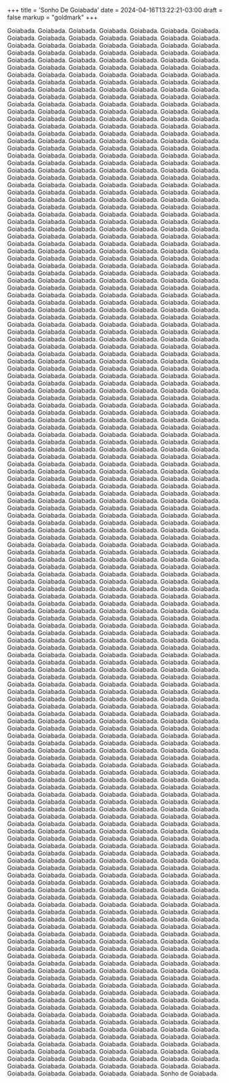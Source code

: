 +++
title = 'Sonho De Goiabada'
date = 2024-04-16T13:22:21-03:00
draft = false
markup = "goldmark"
+++

Goiabada.
Goiabada.
Goiabada.
Goiabada.
Goiabada.
Goiabada.
Goiabada.
Goiabada.
Goiabada.
Goiabada.
Goiabada.
Goiabada.
Goiabada.
Goiabada.
Goiabada.
Goiabada.
Goiabada.
Goiabada.
Goiabada.
Goiabada.
Goiabada.
Goiabada.
Goiabada.
Goiabada.
Goiabada.
Goiabada.
Goiabada.
Goiabada.
Goiabada.
Goiabada.
Goiabada.
Goiabada.
Goiabada.
Goiabada.
Goiabada.
Goiabada.
Goiabada.
Goiabada.
Goiabada.
Goiabada.
Goiabada.
Goiabada.
Goiabada.
Goiabada.
Goiabada.
Goiabada.
Goiabada.
Goiabada.
Goiabada.
Goiabada.
Goiabada.
Goiabada.
Goiabada.
Goiabada.
Goiabada.
Goiabada.
Goiabada.
Goiabada.
Goiabada.
Goiabada.
Goiabada.
Goiabada.
Goiabada.
Goiabada.
Goiabada.
Goiabada.
Goiabada.
Goiabada.
Goiabada.
Goiabada.
Goiabada.
Goiabada.
Goiabada.
Goiabada.
Goiabada.
Goiabada.
Goiabada.
Goiabada.
Goiabada.
Goiabada.
Goiabada.
Goiabada.
Goiabada.
Goiabada.
Goiabada.
Goiabada.
Goiabada.
Goiabada.
Goiabada.
Goiabada.
Goiabada.
Goiabada.
Goiabada.
Goiabada.
Goiabada.
Goiabada.
Goiabada.
Goiabada.
Goiabada.
Goiabada.
Goiabada.
Goiabada.
Goiabada.
Goiabada.
Goiabada.
Goiabada.
Goiabada.
Goiabada.
Goiabada.
Goiabada.
Goiabada.
Goiabada.
Goiabada.
Goiabada.
Goiabada.
Goiabada.
Goiabada.
Goiabada.
Goiabada.
Goiabada.
Goiabada.
Goiabada.
Goiabada.
Goiabada.
Goiabada.
Goiabada.
Goiabada.
Goiabada.
Goiabada.
Goiabada.
Goiabada.
Goiabada.
Goiabada.
Goiabada.
Goiabada.
Goiabada.
Goiabada.
Goiabada.
Goiabada.
Goiabada.
Goiabada.
Goiabada.
Goiabada.
Goiabada.
Goiabada.
Goiabada.
Goiabada.
Goiabada.
Goiabada.
Goiabada.
Goiabada.
Goiabada.
Goiabada.
Goiabada.
Goiabada.
Goiabada.
Goiabada.
Goiabada.
Goiabada.
Goiabada.
Goiabada.
Goiabada.
Goiabada.
Goiabada.
Goiabada.
Goiabada.
Goiabada.
Goiabada.
Goiabada.
Goiabada.
Goiabada.
Goiabada.
Goiabada.
Goiabada.
Goiabada.
Goiabada.
Goiabada.
Goiabada.
Goiabada.
Goiabada.
Goiabada.
Goiabada.
Goiabada.
Goiabada.
Goiabada.
Goiabada.
Goiabada.
Goiabada.
Goiabada.
Goiabada.
Goiabada.
Goiabada.
Goiabada.
Goiabada.
Goiabada.
Goiabada.
Goiabada.
Goiabada.
Goiabada.
Goiabada.
Goiabada.
Goiabada.
Goiabada.
Goiabada.
Goiabada.
Goiabada.
Goiabada.
Goiabada.
Goiabada.
Goiabada.
Goiabada.
Goiabada.
Goiabada.
Goiabada.
Goiabada.
Goiabada.
Goiabada.
Goiabada.
Goiabada.
Goiabada.
Goiabada.
Goiabada.
Goiabada.
Goiabada.
Goiabada.
Goiabada.
Goiabada.
Goiabada.
Goiabada.
Goiabada.
Goiabada.
Goiabada.
Goiabada.
Goiabada.
Goiabada.
Goiabada.
Goiabada.
Goiabada.
Goiabada.
Goiabada.
Goiabada.
Goiabada.
Goiabada.
Goiabada.
Goiabada.
Goiabada.
Goiabada.
Goiabada.
Goiabada.
Goiabada.
Goiabada.
Goiabada.
Goiabada.
Goiabada.
Goiabada.
Goiabada.
Goiabada.
Goiabada.
Goiabada.
Goiabada.
Goiabada.
Goiabada.
Goiabada.
Goiabada.
Goiabada.
Goiabada.
Goiabada.
Goiabada.
Goiabada.
Goiabada.
Goiabada.
Goiabada.
Goiabada.
Goiabada.
Goiabada.
Goiabada.
Goiabada.
Goiabada.
Goiabada.
Goiabada.
Goiabada.
Goiabada.
Goiabada.
Goiabada.
Goiabada.
Goiabada.
Goiabada.
Goiabada.
Goiabada.
Goiabada.
Goiabada.
Goiabada.
Goiabada.
Goiabada.
Goiabada.
Goiabada.
Goiabada.
Goiabada.
Goiabada.
Goiabada.
Goiabada.
Goiabada.
Goiabada.
Goiabada.
Goiabada.
Goiabada.
Goiabada.
Goiabada.
Goiabada.
Goiabada.
Goiabada.
Goiabada.
Goiabada.
Goiabada.
Goiabada.
Goiabada.
Goiabada.
Goiabada.
Goiabada.
Goiabada.
Goiabada.
Goiabada.
Goiabada.
Goiabada.
Goiabada.
Goiabada.
Goiabada.
Goiabada.
Goiabada.
Goiabada.
Goiabada.
Goiabada.
Goiabada.
Goiabada.
Goiabada.
Goiabada.
Goiabada.
Goiabada.
Goiabada.
Goiabada.
Goiabada.
Goiabada.
Goiabada.
Goiabada.
Goiabada.
Goiabada.
Goiabada.
Goiabada.
Goiabada.
Goiabada.
Goiabada.
Goiabada.
Goiabada.
Goiabada.
Goiabada.
Goiabada.
Goiabada.
Goiabada.
Goiabada.
Goiabada.
Goiabada.
Goiabada.
Goiabada.
Goiabada.
Goiabada.
Goiabada.
Goiabada.
Goiabada.
Goiabada.
Goiabada.
Goiabada.
Goiabada.
Goiabada.
Goiabada.
Goiabada.
Goiabada.
Goiabada.
Goiabada.
Goiabada.
Goiabada.
Goiabada.
Goiabada.
Goiabada.
Goiabada.
Goiabada.
Goiabada.
Goiabada.
Goiabada.
Goiabada.
Goiabada.
Goiabada.
Goiabada.
Goiabada.
Goiabada.
Goiabada.
Goiabada.
Goiabada.
Goiabada.
Goiabada.
Goiabada.
Goiabada.
Goiabada.
Goiabada.
Goiabada.
Goiabada.
Goiabada.
Goiabada.
Goiabada.
Goiabada.
Goiabada.
Goiabada.
Goiabada.
Goiabada.
Goiabada.
Goiabada.
Goiabada.
Goiabada.
Goiabada.
Goiabada.
Goiabada.
Goiabada.
Goiabada.
Goiabada.
Goiabada.
Goiabada.
Goiabada.
Goiabada.
Goiabada.
Goiabada.
Goiabada.
Goiabada.
Goiabada.
Goiabada.
Goiabada.
Goiabada.
Goiabada.
Goiabada.
Goiabada.
Goiabada.
Goiabada.
Goiabada.
Goiabada.
Goiabada.
Goiabada.
Goiabada.
Goiabada.
Goiabada.
Goiabada.
Goiabada.
Goiabada.
Goiabada.
Goiabada.
Goiabada.
Goiabada.
Goiabada.
Goiabada.
Goiabada.
Goiabada.
Goiabada.
Goiabada.
Goiabada.
Goiabada.
Goiabada.
Goiabada.
Goiabada.
Goiabada.
Goiabada.
Goiabada.
Goiabada.
Goiabada.
Goiabada.
Goiabada.
Goiabada.
Goiabada.
Goiabada.
Goiabada.
Goiabada.
Goiabada.
Goiabada.
Goiabada.
Goiabada.
Goiabada.
Goiabada.
Goiabada.
Goiabada.
Goiabada.
Goiabada.
Goiabada.
Goiabada.
Goiabada.
Goiabada.
Goiabada.
Goiabada.
Goiabada.
Goiabada.
Goiabada.
Goiabada.
Goiabada.
Goiabada.
Goiabada.
Goiabada.
Goiabada.
Goiabada.
Goiabada.
Goiabada.
Goiabada.
Goiabada.
Goiabada.
Goiabada.
Goiabada.
Goiabada.
Goiabada.
Goiabada.
Goiabada.
Goiabada.
Goiabada.
Goiabada.
Goiabada.
Goiabada.
Goiabada.
Goiabada.
Goiabada.
Goiabada.
Goiabada.
Goiabada.
Goiabada.
Goiabada.
Goiabada.
Goiabada.
Goiabada.
Goiabada.
Goiabada.
Goiabada.
Goiabada.
Goiabada.
Goiabada.
Goiabada.
Goiabada.
Goiabada.
Goiabada.
Goiabada.
Goiabada.
Goiabada.
Goiabada.
Goiabada.
Goiabada.
Goiabada.
Goiabada.
Goiabada.
Goiabada.
Goiabada.
Goiabada.
Goiabada.
Goiabada.
Goiabada.
Goiabada.
Goiabada.
Goiabada.
Goiabada.
Goiabada.
Goiabada.
Goiabada.
Goiabada.
Goiabada.
Goiabada.
Goiabada.
Goiabada.
Goiabada.
Goiabada.
Goiabada.
Goiabada.
Goiabada.
Goiabada.
Goiabada.
Goiabada.
Goiabada.
Goiabada.
Goiabada.
Goiabada.
Goiabada.
Goiabada.
Goiabada.
Goiabada.
Goiabada.
Goiabada.
Goiabada.
Goiabada.
Goiabada.
Goiabada.
Goiabada.
Goiabada.
Goiabada.
Goiabada.
Goiabada.
Goiabada.
Goiabada.
Goiabada.
Goiabada.
Goiabada.
Goiabada.
Goiabada.
Goiabada.
Goiabada.
Goiabada.
Goiabada.
Goiabada.
Goiabada.
Goiabada.
Goiabada.
Goiabada.
Goiabada.
Goiabada.
Goiabada.
Goiabada.
Goiabada.
Goiabada.
Goiabada.
Goiabada.
Goiabada.
Goiabada.
Goiabada.
Goiabada.
Goiabada.
Goiabada.
Goiabada.
Goiabada.
Goiabada.
Goiabada.
Goiabada.
Goiabada.
Goiabada.
Goiabada.
Goiabada.
Goiabada.
Goiabada.
Goiabada.
Goiabada.
Goiabada.
Goiabada.
Goiabada.
Goiabada.
Goiabada.
Goiabada.
Goiabada.
Goiabada.
Goiabada.
Goiabada.
Goiabada.
Goiabada.
Goiabada.
Goiabada.
Goiabada.
Goiabada.
Goiabada.
Goiabada.
Goiabada.
Goiabada.
Goiabada.
Goiabada.
Goiabada.
Goiabada.
Goiabada.
Goiabada.
Goiabada.
Goiabada.
Goiabada.
Goiabada.
Goiabada.
Goiabada.
Goiabada.
Goiabada.
Goiabada.
Goiabada.
Goiabada.
Goiabada.
Goiabada.
Goiabada.
Goiabada.
Goiabada.
Goiabada.
Goiabada.
Goiabada.
Goiabada.
Goiabada.
Goiabada.
Goiabada.
Goiabada.
Goiabada.
Goiabada.
Goiabada.
Goiabada.
Goiabada.
Goiabada.
Goiabada.
Goiabada.
Goiabada.
Goiabada.
Goiabada.
Goiabada.
Goiabada.
Goiabada.
Goiabada.
Goiabada.
Goiabada.
Goiabada.
Goiabada.
Goiabada.
Goiabada.
Goiabada.
Goiabada.
Goiabada.
Goiabada.
Goiabada.
Goiabada.
Goiabada.
Goiabada.
Goiabada.
Goiabada.
Goiabada.
Goiabada.
Goiabada.
Goiabada.
Goiabada.
Goiabada.
Goiabada.
Goiabada.
Goiabada.
Goiabada.
Goiabada.
Goiabada.
Goiabada.
Goiabada.
Goiabada.
Goiabada.
Goiabada.
Goiabada.
Goiabada.
Goiabada.
Goiabada.
Goiabada.
Goiabada.
Goiabada.
Goiabada.
Goiabada.
Goiabada.
Goiabada.
Goiabada.
Goiabada.
Goiabada.
Goiabada.
Goiabada.
Goiabada.
Goiabada.
Goiabada.
Goiabada.
Goiabada.
Goiabada.
Goiabada.
Goiabada.
Goiabada.
Goiabada.
Goiabada.
Goiabada.
Goiabada.
Goiabada.
Goiabada.
Goiabada.
Goiabada.
Goiabada.
Goiabada.
Goiabada.
Goiabada.
Goiabada.
Goiabada.
Goiabada.
Goiabada.
Goiabada.
Goiabada.
Goiabada.
Goiabada.
Goiabada.
Goiabada.
Goiabada.
Goiabada.
Goiabada.
Goiabada.
Goiabada.
Goiabada.
Goiabada.
Goiabada.
Goiabada.
Goiabada.
Goiabada.
Goiabada.
Goiabada.
Goiabada.
Goiabada.
Goiabada.
Goiabada.
Goiabada.
Goiabada.
Goiabada.
Goiabada.
Goiabada.
Goiabada.
Goiabada.
Goiabada.
Goiabada.
Goiabada.
Goiabada.
Goiabada.
Goiabada.
Goiabada.
Goiabada.
Goiabada.
Goiabada.
Goiabada.
Goiabada.
Goiabada.
Goiabada.
Goiabada.
Goiabada.
Goiabada.
Goiabada.
Goiabada.
Goiabada.
Goiabada.
Goiabada.
Goiabada.
Goiabada.
Goiabada.
Goiabada.
Goiabada.
Goiabada.
Goiabada.
Goiabada.
Goiabada.
Goiabada.
Goiabada.
Goiabada.
Goiabada.
Goiabada.
Goiabada.
Goiabada.
Goiabada.
Goiabada.
Goiabada.
Goiabada.
Goiabada.
Goiabada.
Goiabada.
Goiabada.
Goiabada.
Goiabada.
Goiabada.
Goiabada.
Goiabada.
Goiabada.
Goiabada.
Goiabada.
Goiabada.
Goiabada.
Goiabada.
Goiabada.
Goiabada.
Goiabada.
Goiabada.
Goiabada.
Goiabada.
Goiabada.
Goiabada.
Goiabada.
Goiabada.
Goiabada.
Goiabada.
Goiabada.
Goiabada.
Goiabada.
Goiabada.
Goiabada.
Goiabada.
Goiabada.
Goiabada.
Goiabada.
Goiabada.
Goiabada.
Goiabada.
Goiabada.
Goiabada.
Goiabada.
Goiabada.
Goiabada.
Goiabada.
Goiabada.
Goiabada.
Goiabada.
Goiabada.
Goiabada.
Goiabada.
Goiabada.
Goiabada.
Goiabada.
Goiabada.
Goiabada.
Goiabada.
Goiabada.
Goiabada.
Goiabada.
Goiabada.
Goiabada.
Goiabada.
Goiabada.
Goiabada.
Goiabada.
Goiabada.
Goiabada.
Goiabada.
Goiabada.
Goiabada.
Goiabada.
Goiabada.
Goiabada.
Goiabada.
Goiabada.
Goiabada.
Goiabada.
Goiabada.
Goiabada.
Goiabada.
Goiabada.
Goiabada.
Goiabada.
Goiabada.
Goiabada.
Goiabada.
Goiabada.
Goiabada.
Goiabada.
Goiabada.
Goiabada.
Goiabada.
Goiabada.
Goiabada.
Goiabada.
Goiabada.
Goiabada.
Goiabada.
Goiabada.
Goiabada.
Goiabada.
Goiabada.
Goiabada.
Goiabada.
Goiabada.
Goiabada.
Goiabada.
Goiabada.
Goiabada.
Goiabada.
Goiabada.
Goiabada.
Goiabada.
Goiabada.
Goiabada.
Goiabada.
Goiabada.
Goiabada.
Goiabada.
Goiabada.
Goiabada.
Goiabada.
Goiabada.
Goiabada.
Goiabada.
Goiabada.
Goiabada.
Goiabada.
Goiabada.
Goiabada.
Goiabada.
Goiabada.
Goiabada.
Goiabada.
Goiabada.
Goiabada.
Goiabada.
Goiabada.
Goiabada.
Goiabada.
Goiabada.
Goiabada.
Goiabada.
Goiabada.
Goiabada.
Goiabada.
Goiabada.
Goiabada.
Goiabada.
Goiabada.
Sonho de Goiabada.
